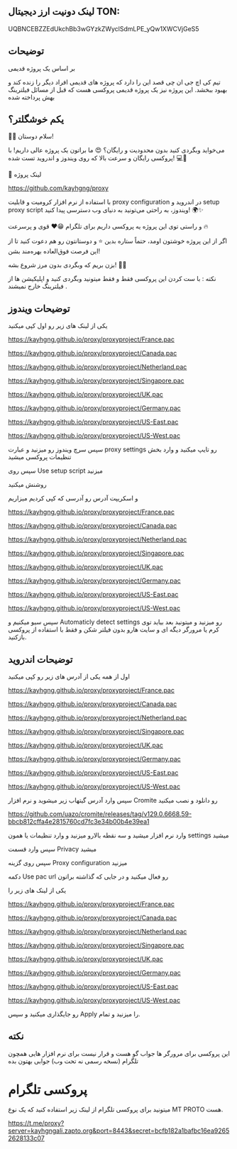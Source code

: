 ## لینک دونیت ارز دیجیتال TON:

UQBNCEBZZEdUkchBb3wGYzkZWyclSdmLPE_yQw1XWCVjGeS5

## توضیحات

بر اساس یک پروژه قدیمی

تیم کی اچ جی ان چی قصد این را دارد که پروژه های قدیمی افراد دیگر را زنده کند و بهبود ببخشد. این پروژه نیز یک پروژه قدیمی پروکسی هست که قبل از مسائل فیلترینگ بهش پرداخته شده 


## یکم خوشگلتر؟

🚀✨ سلام دوستان! 

می‌خواید وبگردی کنید بدون محدودیت و رایگان؟ 😍 ما براتون یک پروژه عالی داریم! با پروکسی رایگان و سرعت بالا که روی ویندوز و اندروید تست شده! 💻📱

🔗 لینک پروژه

https://github.com/kayhgng/proxy

با استفاده از نرم افزار کرومیت و قابلیت proxy configuration در اندروید و setup proxy script ویندوز، به راحتی می‌تونید به دنیای وب دسترسی پیدا کنید! 🌍✨

و راستی توی این پروژه یه پروکسی داریم برای تلگرام 😁❤️ قوی و پرسرعت 🔥

اگر از این پروژه خوشتون اومد، حتماً ستاره بدین ⭐️ و دوستانتون رو هم دعوت کنید تا از این فرصت فوق‌العاده بهره‌مند بشن! 

بزن بریم که وبگردی بدون مرز شروع بشه! 🚀🔥

نکته : با ست کردن این پروکسی فقط و فقط میتونید وبگردی کنید و اپلیکیشن ها از فیلترینگ خارج نمیشند .
## توضیحات ویندوز
یکی از لینک های زیر رو اول کپی میکنید

https://kayhgng.github.io/proxy/proxyproject/France.pac

https://kayhgng.github.io/proxy/proxyproject/Canada.pac

https://kayhgng.github.io/proxy/proxyproject/Netherland.pac

https://kayhgng.github.io/proxy/proxyproject/Singapore.pac

https://kayhgng.github.io/proxy/proxyproject/UK.pac

https://kayhgng.github.io/proxy/proxyproject/Germany.pac

https://kayhgng.github.io/proxy/proxyproject/US-East.pac

https://kayhgng.github.io/proxy/proxyproject/US-West.pac



سپس سرچ ویندوز رو میزنید و عبارت proxy settings رو تایپ میکنید و وارد بخش تنظیمات پروکسی میشید

سپس روی Use setup script میزنید

روشنش میکنید 

و اسکریپت آدرس رو آدرسی که کپی کردیم میزاریم

https://kayhgng.github.io/proxy/proxyproject/France.pac

https://kayhgng.github.io/proxy/proxyproject/Canada.pac

https://kayhgng.github.io/proxy/proxyproject/Netherland.pac

https://kayhgng.github.io/proxy/proxyproject/Singapore.pac

https://kayhgng.github.io/proxy/proxyproject/UK.pac

https://kayhgng.github.io/proxy/proxyproject/Germany.pac

https://kayhgng.github.io/proxy/proxyproject/US-East.pac

https://kayhgng.github.io/proxy/proxyproject/US-West.pac

سپس سیو میکنیم و Automaticly detect settings رو میزنید و میتونید بعد بیاید توی کرم یا مرورگر دیگه ای و سایت هارو بدون فیلتر شکن و فقط با استفاده از پروکسی بازکنید.
## توضیحات اندروید

اول از همه یکی از آدرس های زیر رو کپی میکنید

https://kayhgng.github.io/proxy/proxyproject/France.pac

https://kayhgng.github.io/proxy/proxyproject/Canada.pac

https://kayhgng.github.io/proxy/proxyproject/Netherland.pac

https://kayhgng.github.io/proxy/proxyproject/Singapore.pac

https://kayhgng.github.io/proxy/proxyproject/UK.pac

https://kayhgng.github.io/proxy/proxyproject/Germany.pac

https://kayhgng.github.io/proxy/proxyproject/US-East.pac

https://kayhgng.github.io/proxy/proxyproject/US-West.pac

سپس وارد آدرس گیتهاب زیر میشوید و نرم افزار Cromite رو دانلود و نصب میکنید

https://github.com/uazo/cromite/releases/tag/v129.0.6668.59-bbcb812cffa4e2815760cd7fc3e34b00b4e39ea1

وارد نرم افزار میشید و سه نقطه بالارو میزنید و وارد تنظیمات یا همون settings میشید

سپس وارد قسمت Privacy میشید

سپس روی گزینه Proxy configuration میزنید

دکمه Use pac url رو فعال میکنید و در جایی که گذاشته براتون 

یکی از لینک های زیر را

https://kayhgng.github.io/proxy/proxyproject/France.pac

https://kayhgng.github.io/proxy/proxyproject/Canada.pac

https://kayhgng.github.io/proxy/proxyproject/Netherland.pac

https://kayhgng.github.io/proxy/proxyproject/Singapore.pac

https://kayhgng.github.io/proxy/proxyproject/UK.pac

https://kayhgng.github.io/proxy/proxyproject/Germany.pac

https://kayhgng.github.io/proxy/proxyproject/US-East.pac

https://kayhgng.github.io/proxy/proxyproject/US-West.pac

رو جایگذاری میکنید و سپس Apply را میزنید و تمام.




## نکته

این پروکسی برای مرورگر ها جواب گو هست و قرار نیست برای نرم افزار هایی همچون تلگرام (نسخه رسمی نه تحت وب) جوابی بهتون بده

# پروکسی تلگرام

میتونید برای پروکسی تلگرام از لینک زیر استفاده کنید که یک نوع MT PROTO هست.

https://t.me/proxy?server=kayhgngali.zapto.org&port=8443&secret=bcfb182a1bafbc16ea92652628133c07
